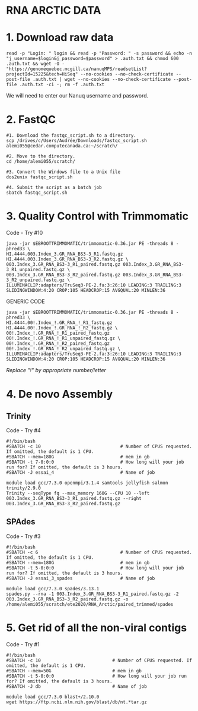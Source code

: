 # RNA ARCTIC DATA

# 1. Download raw data
    read -p "Login: " login && read -p "Password: " -s password && echo -n "j_username=$login&j_password=$password" > .auth.txt && chmod 600 .auth.txt && wget -O - "https://genomequebec.mcgill.ca/nanuqMPS/readsetList?projectId=15225&tech=HiSeq" --no-cookies --no-check-certificate --post-file .auth.txt | wget --no-cookies --no-check-certificate --post-file .auth.txt -ci -; rm -f .auth.txt

We will need to enter our Nanuq username and password.


# 2. FastQC

    #1. Download the fastqc_script.sh to a directory. 
    scp /drives/c/Users/Audrée/Downloads/fastqc_script.sh alemi055@cedar.computecanada.ca:~/scratch/
    
    #2. Move to the directory.
    cd /home/alemi055/scratch/
    
    #3. Convert the Windows file to a Unix file
    dos2unix fastqc_script.sh
    
    #4. Submit the script as a batch job
    sbatch fastqc_script.sh


# 3. Quality Control with Trimmomatic
   
Code - Try #10

    java -jar $EBROOTTRIMMOMATIC/trimmomatic-0.36.jar PE -threads 8 -phred33 \
    HI.4444.003.Index_3.GR_RNA_BS3-3_R1.fastq.gz HI.4444.003.Index_3.GR_RNA_BS3-3_R2.fastq.gz \
    003.Index_3.GR_RNA_BS3-3_R1_paired.fastq.gz 003.Index_3.GR_RNA_BS3-3_R1_unpaired.fastq.gz \
    003.Index_3.GR_RNA_BS3-3_R2_paired.fastq.gz 003.Index_3.GR_RNA_BS3-3_R2_unpaired.fastq.gz \
    ILLUMINACLIP:adapters/TruSeq3-PE-2.fa:3:26:10 LEADING:3 TRAILING:3 SLIDINGWINDOW:4:20 CROP:105 HEADCROP:15 AVGQUAL:20 MINLEN:36

GENERIC CODE

    java -jar $EBROOTTRIMMOMATIC/trimmomatic-0.36.jar PE -threads 8 -phred33 \
    HI.4444.00!.Index_!.GR_RNA_!_R1_fastq.gz HI.4444.00!.Index_!.GR_RNA_!_R2_fastq.gz \
    00!.Index_!.GR_RNA_!_R1_paired_fastq.gz 00!.Index_!.GR_RNA_!_R1_unpaired_fastq.gz \
    00!.Index_!.GR_RNA_!_R2_paired_fastq.gz 00!.Index_!.GR_RNA_!_R2_unpaired_fastq.gz \
    ILLUMINACLIP:adapters/TruSeq3-PE-2.fa:3:26:10 LEADING:3 TRAILING:3 SLIDINGWINDOW:4:20 CROP:105 HEADCROP:15 AVGQUAL:20 MINLEN:36
    
*Replace "!" by appropriate number/letter*


# 4. De novo Assembly

## Trinity

Code - Try #4

    #!/bin/bash
    #SBATCH -c 10                              # Number of CPUS requested. If omitted, the default is 1 CPU.
    #SBATCH --mem=180G                         # mem in gb
    #SBATCH -t 7-0:0:0                         # How long will your job run for? If omitted, the default is 3 hours.
    #SBATCH -J essai_4                 		   # Name of job
    
    module load gcc/7.3.0 openmpi/3.1.4 samtools jellyfish salmon trinity/2.9.0
    Trinity --seqType fq --max_memory 160G --CPU 10 --left 003.Index_3.GR_RNA_BS3-3_R1_paired.fastq.gz --right 003.Index_3.GR_RNA_BS3-3_R2_paired.fastq.gz

## SPAdes

Code - Try #3

    #!/bin/bash
    #SBATCH -c 6                               # Number of CPUS requested. If omitted, the default is 1 CPU.
    #SBATCH --mem=180G                         # mem in gb
    #SBATCH -t 5-0:0:0                         # How long will your job run for? If omitted, the default is 3 hours.
    #SBATCH -J essai_3_spades                  # Name of job
    
    module load gcc/7.3.0 spades/3.13.1
    spades.py --rna -1 003.Index_3.GR_RNA_BS3-3_R1_paired.fastq.gz -2 003.Index_3.GR_RNA_BS3-3_R2_paired.fastq.gz -o /home/alemi055/scratch/ete2020/RNA_Arctic/paired_trimmed/spades
    
# 5. Get rid of all the non-viral contigs

Code - Try #1

    #!/bin/bash
    #SBATCH -c 10                           # Number of CPUS requested. If omitted, the default is 1 CPU.
    #SBATCH --mem=50G                       # mem in gb
    #SBATCH -t 5-0:0:0                      # How long will your job run for? If omitted, the default is 3 hours.
    #SBATCH -J db                           # Name of job
    
    module load gcc/7.3.0 blast+/2.10.0
    wget https://ftp.ncbi.nlm.nih.gov/blast/db/nt.*tar.gz
    
